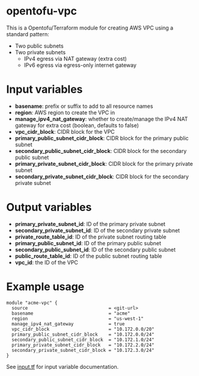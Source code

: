# opentofu-vpc

This is a Opentofu/Terraform module for creating AWS VPC using a standard
pattern:

* Two public subnets
* Two private subnets
    * IPv4 egress via NAT gateway (extra cost)
    * IPv6 egress via egress-only internet gateway

# Input variables

* **basename**: prefix or suffix to add to all resource names
* **region**: AWS region to create the VPC in
* **manage_ipv4_nat_gateway**: whether to create/manage the IPv4 NAT gateway for extra cost (boolean, defaults to false)
* **vpc_cidr_block**: CIDR block for the VPC
* **primary_public_subnet_cidr_block**: CIDR block for the primary public subnet
* **secondary_public_subnet_cidr_block**: CIDR block for the secondary public subnet
* **primary_private_subnet_cidr_block**: CIDR block for the primary private subnet
* **secondary_private_subnet_cidr_block**: CIDR block for the secondary private subnet

# Output variables

* **primary_private_subnet_id**: ID of the primary private subnet
* **secondary_private_subnet_id**: ID of the secondary private subnet
* **private_route_table_id**: ID of the private subnet routing table
* **primary_public_subnet_id**: ID of the primary public subnet
* **secondary_public_subnet_id**: ID of the secondary public subnet
* **public_route_table_id**: ID of the public subnet routing table
* **vpc_id**: the ID of the VPC

# Example usage

    module "acme-vpc" {
      source                              = <git-url>
      basename                            = "acme"
      region                              = "us-west-1"
      manage_ipv4_nat_gateway             = true
      vpc_cidr_block                      = "10.172.0.0/20"
      primary_public_subnet_cidr_block    = "10.172.0.0/24"
      secondary_public_subnet_cidr_block  = "10.172.1.0/24"
      primary_private_subnet_cidr_block   = "10.172.2.0/24"
      secondary_private_subnet_cidr_block = "10.172.3.0/24"
    }

See [input.tf](input.tf) for input variable documentation.
